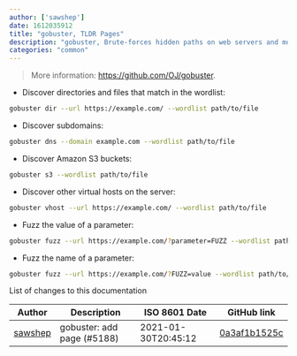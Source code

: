```yaml
---
author: ['sawshep']
date: 1612035912
title: "gobuster, TLDR Pages"
description: "gobuster, Brute-forces hidden paths on web servers and more."
categories: "common"
---
```

> More information: <https://github.com/OJ/gobuster>.

- Discover directories and files that match in the wordlist:

```bash
gobuster dir --url https://example.com/ --wordlist path/to/file
```

- Discover subdomains:

```bash
gobuster dns --domain example.com --wordlist path/to/file
```

- Discover Amazon S3 buckets:

```bash
gobuster s3 --wordlist path/to/file
```

- Discover other virtual hosts on the server:

```bash
gobuster vhost --url https://example.com/ --wordlist path/to/file
```

- Fuzz the value of a parameter:

```bash
gobuster fuzz --url https://example.com/?parameter=FUZZ --wordlist path/to/file
```

- Fuzz the name of a parameter:

```bash
gobuster fuzz --url https://example.com/?FUZZ=value --wordlist path/to/file
```
List of changes to this documentation


Author | Description | ISO 8601 Date | GitHub link
------|-----|-----|-----
[sawshep](mailto:60883209+sawshep@users.noreply.github.com) | gobuster: add page (#5188) | 2021-01-30T20:45:12 | [0a3af1b1525c](https://github.com/tldr-pages/tldr/commit/0a3af1b1525cf6d5078a1678fa7110b74db1ae67)

